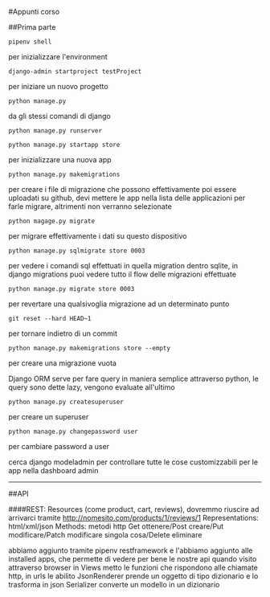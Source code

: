 #Appunti corso  

##Prima parte

    pipenv shell
per inizializzare l'environment

    django-admin startproject testProject
per iniziare un nuovo progetto

    python manage.py
da gli stessi comandi di django

    python manage.py runserver

    python manage.py startapp store
per inizializzare una nuova app

    python manage.py makemigrations
per creare i file di migrazione che possono effettivamente poi essere uploadati su github, devi mettere le app nella lista delle applicazioni per farle migrare, altrimenti non verranno selezionate

    python magage.py migrate
per migrare effettivamente i dati su questo dispositivo

    python manage.py sqlmigrate store 0003
per vedere i comandi sql effettuati in quella migration
dentro sqlite, in django migrations puoi vedere tutto il flow delle migrazioni effettuate

    python manage.py migrate store 0003
per revertare una qualsivoglia migrazione ad un determinato punto

    git reset --hard HEAD~1
per tornare indietro di un commit

    python manage.py makemigrations store --empty
per creare una migrazione vuota

Django ORM serve per fare query in maniera semplice attraverso python, le query sono dette lazy, vengono evaluate all'ultimo

    python manage.py createsuperuser
per creare un superuser

    python manage.py changepassword user
per cambiare password a user

cerca django modeladmin per controllare tutte le cose customizzabili per le app nella dashboard admin

-----------------
##API

####REST:
Resources (come product, cart, reviews), dovremmo riuscire ad arrivarci tramite http://nomesito.com/products/1/reviews/1
Representations: html/xml/json
Methods: metodi http Get ottenere/Post creare/Put modificare/Patch modificare singola cosa/Delete eliminare

abbiamo aggiunto tramite pipenv restframework e l'abbiamo aggiunto alle installed apps, che permette di vedere per bene le nostre api quando visito attraverso browser
in Views metto le funzioni che rispondono alle chiamate http, in urls le abilito
JsonRenderer prende un oggetto di tipo dizionario e lo trasforma in json
Serializer converte un modello in un dizionario